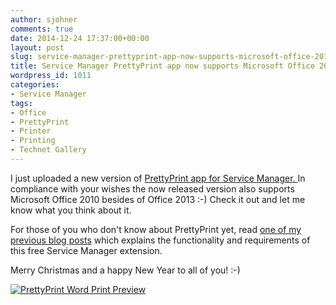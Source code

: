 ```yaml
---
author: sjohner
comments: true
date: 2014-12-24 17:37:00+00:00
layout: post
slug: service-manager-prettyprint-app-now-supports-microsoft-office-2010
title: Service Manager PrettyPrint app now supports Microsoft Office 2010
wordpress_id: 1011
categories:
- Service Manager
tags:
- Office
- PrettyPrint
- Printer
- Printing
- Technet Gallery
---
```


I just uploaded a new version of [PrettyPrint app for Service Manager. ](https://gallery.technet.microsoft.com/Service-Manager-PrettyPrint-0e1808b1)In compliance with your wishes the now released version also supports Microsoft Office 2010 besides of Office 2013 :-) Check it out and let me know what you think about it.

For those of you who don't know about PrettyPrint yet, read [one of my previous blog posts](http://scsmlab.com/2014/11/12/updated-service-manager-prettyprint-app-released/) which explains the functionality and requirements of this free Service Manager extension.

Merry Christmas and a happy New Year to all of you! :-)

[![PrettyPrint Word Print Preview](/images/prettyprintwordpreview.png?w=660)](/images/prettyprintwordpreview.png)

